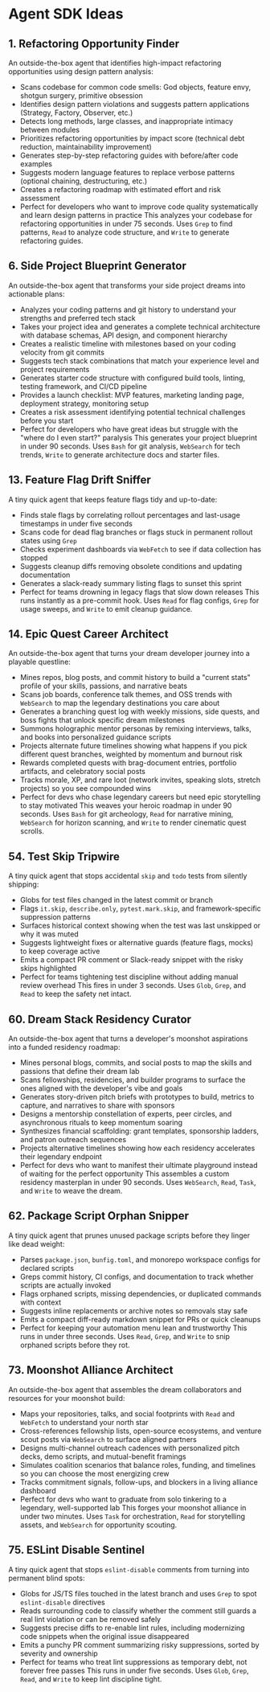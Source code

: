 # Agent SDK Ideas

## 1. Refactoring Opportunity Finder
An outside-the-box agent that identifies high-impact refactoring opportunities using design pattern analysis:
- Scans codebase for common code smells: God objects, feature envy, shotgun surgery, primitive obsession
- Identifies design pattern violations and suggests pattern applications (Strategy, Factory, Observer, etc.)
- Detects long methods, large classes, and inappropriate intimacy between modules
- Prioritizes refactoring opportunities by impact score (technical debt reduction, maintainability improvement)
- Generates step-by-step refactoring guides with before/after code examples
- Suggests modern language features to replace verbose patterns (optional chaining, destructuring, etc.)
- Creates a refactoring roadmap with estimated effort and risk assessment
- Perfect for developers who want to improve code quality systematically and learn design patterns in practice
This analyzes your codebase for refactoring opportunities in under 75 seconds. Uses `Grep` to find patterns, `Read` to analyze code structure, and `Write` to generate refactoring guides.

## 6. Side Project Blueprint Generator
An outside-the-box agent that transforms your side project dreams into actionable plans:
- Analyzes your coding patterns and git history to understand your strengths and preferred tech stack
- Takes your project idea and generates a complete technical architecture with database schemas, API design, and component hierarchy
- Creates a realistic timeline with milestones based on your coding velocity from git commits
- Suggests tech stack combinations that match your experience level and project requirements
- Generates starter code structure with configured build tools, linting, testing framework, and CI/CD pipeline
- Provides a launch checklist: MVP features, marketing landing page, deployment strategy, monitoring setup
- Creates a risk assessment identifying potential technical challenges before you start
- Perfect for developers who have great ideas but struggle with the "where do I even start?" paralysis
This generates your project blueprint in under 90 seconds. Uses `Bash` for git analysis, `WebSearch` for tech trends, `Write` to generate architecture docs and starter files.

## 13. Feature Flag Drift Sniffer
A tiny quick agent that keeps feature flags tidy and up-to-date:
- Finds stale flags by correlating rollout percentages and last-usage timestamps in under five seconds
- Scans code for dead flag branches or flags stuck in permanent rollout states using `Grep`
- Checks experiment dashboards via `WebFetch` to see if data collection has stopped
- Suggests cleanup diffs removing obsolete conditions and updating documentation
- Generates a slack-ready summary listing flags to sunset this sprint
- Perfect for teams drowning in legacy flags that slow down releases
This runs instantly as a pre-commit hook. Uses `Read` for flag configs, `Grep` for usage sweeps, and `Write` to emit cleanup guidance.

## 14. Epic Quest Career Architect
An outside-the-box agent that turns your dream developer journey into a playable questline:
- Mines repos, blog posts, and commit history to build a "current stats" profile of your skills, passions, and narrative beats
- Scans job boards, conference talk themes, and OSS trends with `WebSearch` to map the legendary destinations you care about
- Generates a branching quest log with weekly missions, side quests, and boss fights that unlock specific dream milestones
- Summons holographic mentor personas by remixing interviews, talks, and books into personalized guidance scripts
- Projects alternate future timelines showing what happens if you pick different quest branches, weighted by momentum and burnout risk
- Rewards completed quests with brag-document entries, portfolio artifacts, and celebratory social posts
- Tracks morale, XP, and rare loot (network invites, speaking slots, stretch projects) so you see compounded wins
- Perfect for devs who chase legendary careers but need epic storytelling to stay motivated
This weaves your heroic roadmap in under 90 seconds. Uses `Bash` for git archeology, `Read` for narrative mining, `WebSearch` for horizon scanning, and `Write` to render cinematic quest scrolls.

## 54. Test Skip Tripwire
A tiny quick agent that stops accidental `skip` and `todo` tests from silently shipping:
- Globs for test files changed in the latest commit or branch
- Flags `it.skip`, `describe.only`, `pytest.mark.skip`, and framework-specific suppression patterns
- Surfaces historical context showing when the test was last unskipped or why it was muted
- Suggests lightweight fixes or alternative guards (feature flags, mocks) to keep coverage active
- Emits a compact PR comment or Slack-ready snippet with the risky skips highlighted
- Perfect for teams tightening test discipline without adding manual review overhead
This fires in under 3 seconds. Uses `Glob`, `Grep`, and `Read` to keep the safety net intact.


## 60. Dream Stack Residency Curator
An outside-the-box agent that turns a developer's moonshot aspirations into a funded residency roadmap:
- Mines personal blogs, commits, and social posts to map the skills and passions that define their dream lab
- Scans fellowships, residencies, and builder programs to surface the ones aligned with the developer's vibe and goals
- Generates story-driven pitch briefs with prototypes to build, metrics to capture, and narratives to share with sponsors
- Designs a mentorship constellation of experts, peer circles, and asynchronous rituals to keep momentum soaring
- Synthesizes financial scaffolding: grant templates, sponsorship ladders, and patron outreach sequences
- Projects alternative timelines showing how each residency accelerates their legendary endpoint
- Perfect for devs who want to manifest their ultimate playground instead of waiting for the perfect opportunity
This assembles a custom residency masterplan in under 90 seconds. Uses `WebSearch`, `Read`, `Task`, and `Write` to weave the dream.

## 62. Package Script Orphan Snipper
A tiny quick agent that prunes unused package scripts before they linger like dead weight:
- Parses `package.json`, `bunfig.toml`, and monorepo workspace configs for declared scripts
- Greps commit history, CI configs, and documentation to track whether scripts are actually invoked
- Flags orphaned scripts, missing dependencies, or duplicated commands with context
- Suggests inline replacements or archive notes so removals stay safe
- Emits a compact diff-ready markdown snippet for PRs or quick cleanups
- Perfect for keeping your automation menu lean and trustworthy
This runs in under three seconds. Uses `Read`, `Grep`, and `Write` to snip orphaned scripts before they rot.

## 73. Moonshot Alliance Architect
An outside-the-box agent that assembles the dream collaborators and resources for your moonshot build:
- Maps your repositories, talks, and social footprints with `Read` and `WebFetch` to understand your north star
- Cross-references fellowship lists, open-source ecosystems, and venture scout posts via `WebSearch` to surface aligned partners
- Designs multi-channel outreach cadences with personalized pitch decks, demo scripts, and mutual-benefit framings
- Simulates coalition scenarios that balance roles, funding, and timelines so you can choose the most energizing crew
- Tracks commitment signals, follow-ups, and blockers in a living alliance dashboard
- Perfect for devs who want to graduate from solo tinkering to a legendary, well-supported lab
This forges your moonshot alliance in under two minutes. Uses `Task` for orchestration, `Read` for storytelling assets, and `WebSearch` for opportunity scouting.

## 75. ESLint Disable Sentinel
A tiny quick agent that stops `eslint-disable` comments from turning into permanent blind spots:
- Globs for JS/TS files touched in the latest branch and uses `Grep` to spot `eslint-disable` directives
- Reads surrounding code to classify whether the comment still guards a real lint violation or can be removed safely
- Suggests precise diffs to re-enable lint rules, including modernizing code snippets when the original issue disappeared
- Emits a punchy PR comment summarizing risky suppressions, sorted by severity and ownership
- Perfect for teams who treat lint suppressions as temporary debt, not forever free passes
This runs in under five seconds. Uses `Glob`, `Grep`, `Read`, and `Write` to keep lint discipline tight.
